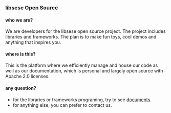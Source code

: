### libsese Open Source

#### who we are?

We are developers for the libsese open source project. The project includes libraries and frameworks. The plan is to make fun toys, cool demos and anything that inspires you.

#### where is this?

This is the platform where we efficiently manage and house our code as well as our documentation, which is personal and largely open source with Apache 2.0 licenses.

#### any question?

- for the libraries or frameworks programing, try to see [documents](https://libsese.github.io/sese.docs/#/).
- for anything else, you can prefer to contact us.
